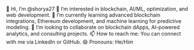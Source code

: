 👋 Hi, I’m @shorya27
👀 I’m interested in blockchain, AI/ML, optimization, and web development.
🌱 I’m currently learning advanced blockchain integrations, Ethereum development, and machine learning for predictive modeling.
💞️ I’m looking to collaborate on blockchain dApps, AI-powered analytics, and consulting projects.
📫 How to reach me: You can connect with me via LinkedIn or GitHub.
😄 Pronouns: He/Him
<!---
shorya27/shorya27 is a ✨ special ✨ repository because its `README.md` (this file) appears on your GitHub profile.
You can click the Preview link to take a look at your changes.
--->
